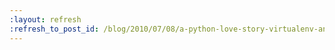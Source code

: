 ```yaml
---
:layout: refresh
:refresh_to_post_id: /blog/2010/07/08/a-python-love-story-virtualenv-and-hudson
---
```

